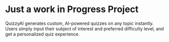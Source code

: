 # Just a work in Progress Project

QuizzyAI generates custom, AI-powered quizzes on any topic instantly. Users simply input their subject of interest and preferred difficulty level, and get a personalized quiz experience.